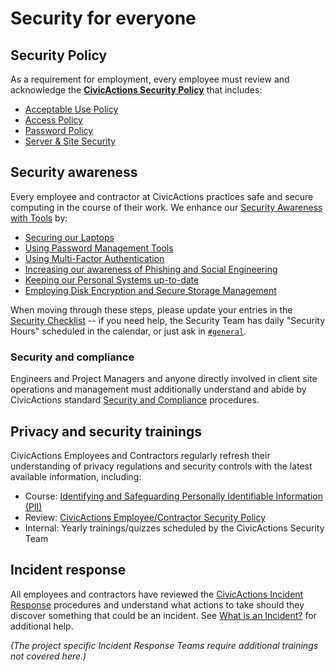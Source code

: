 # Security for everyone

## Security Policy

As a requirement for employment, every employee must review and acknowledge the [**CivicActions Security Policy**](../../company-policies/security-policy.md) that includes:

- [Acceptable Use Policy](../../company-policies/security-policy.md#acceptable-use-policy)
- [Access Policy](../../company-policies/security-policy.md#access-policy)
- [Password Policy](../../company-policies/security-policy.md#password-policy)
- [Server & Site Security](../../company-policies/security-policy.md#server--site-security)

<!-- TODO: include link to digital document signing -->

## Security awareness

Every employee and contractor at CivicActions practices safe and secure computing in the course of their work. We enhance our [Security Awareness with Tools](../../common-practices-and-tools/security/awareness.md) by:

- [Securing our Laptops](../../common-practices-and-tools/security/awareness.md#securing-your-laptop)
- [Using Password Management Tools](../../common-practices-and-tools/security/awareness.md#password-management-tools)
- [Using Multi-Factor Authentication](../../common-practices-and-tools/security/awareness.md#use-multi-factor-authentication-mfa)
- [Increasing our awareness of Phishing and Social Engineering](../../common-practices-and-tools/security/awareness.md#phishing-and-social-engineering)
- [Keeping our Personal Systems up-to-date](../../common-practices-and-tools/security/awareness.md#keep-your-systems-up-to-date)
- [Employing Disk Encryption and Secure Storage Management](../../common-practices-and-tools/security/awareness.md#disk-encryption-and-storage-management)

When moving through these steps, please update your entries in the [Security Checklist](https://docs.google.com/a/civicactions.net/spreadsheets/d/1t_LgXdkCNRzr5p36CV-cdzL8kJmUq_mHlsHWtMLm-Qg/edit?usp=sharing) -- if you need help, the Security Team has daily "Security Hours" scheduled in the calendar, or just ask in [`#general`](https://civicactions.slack.com/messages/general).

<!-- TODO: switch to internal Drupal security certificate management HR app -->

### Security and compliance

Engineers and Project Managers and anyone directly involved in client site operations and management must additionally understand and abide by CivicActions standard [Security and Compliance](../../060-engineering/security-compliance.md) procedures.

## Privacy and security trainings

CivicActions Employees and Contractors regularly refresh their understanding of privacy regulations and security controls with the latest available information, including:

- Course: [Identifying and Safeguarding Personally Identifiable Information (PII)](https://securityawareness.usalearning.gov/piiv2/index.htm)
- Review: [CivicActions Employee/Contractor Security Policy](../../030-policies/security.md)
- Internal: Yearly trainings/quizzes scheduled by the CivicActions Security Team

## Incident response

All employees and contractors have reviewed the [CivicActions Incident Response](../../common-practices-and-tools/security/incidents/incident-response-plan.md) procedures and understand what actions to take should they discover something that could be an incident. See [What is an Incident?](../../common-practices-and-tools/security/incidents/incidents.md) for additional help.

_(The project specific Incident Response Teams require additional trainings not covered here.)_
